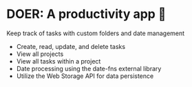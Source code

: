 # DOER: A productivity app 📝
Keep track of tasks with custom folders and date management
- Create, read, update, and delete tasks
- View all projects
- View all tasks within a project
- Date processing using the date-fns external library
- Utilize the Web Storage API for data persistence
